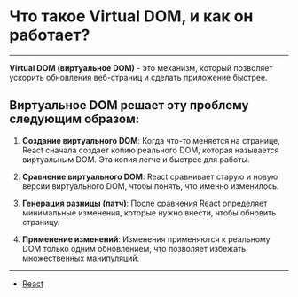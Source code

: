 # Что такое Virtual DOM, и как он работает?

---

**Virtual DOM (виртуальное DOM)** - это механизм, который позволяет ускорить обновления веб-страниц и сделать приложение быстрее.

## Виртуальное DOM решает эту проблему следующим образом:

1. **Создание виртуального DOM**: Когда что-то меняется на странице, React сначала создает копию реального DOM, которая называется виртуальным DOM. Эта копия легче и быстрее для работы.

2. **Сравнение виртуального DOM**: React сравнивает старую и новую версии виртуального DOM, чтобы понять, что именно изменилось.

3. **Генерация разницы (патч)**: После сравнения React определяет минимальные изменения, которые нужно внести, чтобы обновить страницу.

4. **Применение изменений**: Изменения применяются к реальному DOM только одним обновлением, что позволяет избежать множественных манипуляций.

---

- [React](./react.md)
